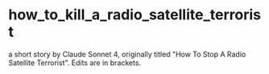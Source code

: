 # how_to_kill_a_radio_satellite_terrorist
a short story by Claude Sonnet 4, originally titled "How To Stop A Radio Satellite Terrorist". Edits are in brackets.
